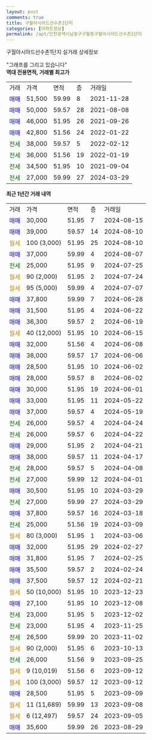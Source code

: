 ```yaml
---
layout: post
comments: true
title: 구월아시아드선수촌1단지
categories: [아파트정보]
permalink: /apt/인천광역시남동구구월동구월아시아드선수촌1단지
---
```


구월아시아드선수촌1단지 실거래 상세정보

<script type="text/javascript">
  google.charts.load('current', {'packages':['line', 'corechart']});
  google.charts.setOnLoadCallback(drawChart);

  function drawChart() {
    var data = new google.visualization.DataTable();
    data.addColumn('date', '거래일');
    data.addColumn('number', "매매");
    data.addColumn('number', "전세");
    data.addColumn('number', "전매");

    data.addRows([[new Date(Date.parse("2024-08-15")), 30000, null, null], [new Date(Date.parse("2024-08-10")), 39000, null, null], [new Date(Date.parse("2024-08-10")), null, null, null], [new Date(Date.parse("2024-08-07")), 37000, null, null], [new Date(Date.parse("2024-07-25")), null, 25000, null], [new Date(Date.parse("2024-07-24")), null, null, null], [new Date(Date.parse("2024-07-07")), null, null, null], [new Date(Date.parse("2024-06-28")), 37800, null, null], [new Date(Date.parse("2024-06-22")), 31500, null, null], [new Date(Date.parse("2024-06-19")), 36300, null, null], [new Date(Date.parse("2024-06-15")), null, null, null], [new Date(Date.parse("2024-06-08")), 32000, null, null], [new Date(Date.parse("2024-06-06")), 38000, null, null], [new Date(Date.parse("2024-06-02")), 28500, null, null], [new Date(Date.parse("2024-06-02")), 28000, null, null], [new Date(Date.parse("2024-06-01")), 30000, null, null], [new Date(Date.parse("2024-05-22")), 33000, null, null], [new Date(Date.parse("2024-05-19")), 37000, null, null], [new Date(Date.parse("2024-04-24")), null, 26000, null], [new Date(Date.parse("2024-04-22")), null, 26000, null], [new Date(Date.parse("2024-04-21")), 29000, null, null], [new Date(Date.parse("2024-04-17")), 38000, null, null], [new Date(Date.parse("2024-04-08")), null, 28000, null], [new Date(Date.parse("2024-04-01")), null, 27000, null], [new Date(Date.parse("2024-03-29")), 30500, null, null], [new Date(Date.parse("2024-03-29")), null, 27000, null], [new Date(Date.parse("2024-03-18")), 37800, null, null], [new Date(Date.parse("2024-03-09")), null, 25000, null], [new Date(Date.parse("2024-03-06")), null, null, null], [new Date(Date.parse("2024-02-27")), 32000, null, null], [new Date(Date.parse("2024-02-25")), 31800, null, null], [new Date(Date.parse("2024-02-24")), 35500, null, null], [new Date(Date.parse("2024-02-21")), 37500, null, null], [new Date(Date.parse("2023-12-23")), null, null, null], [new Date(Date.parse("2023-12-08")), 27100, null, null], [new Date(Date.parse("2023-12-02")), null, 23000, null], [new Date(Date.parse("2023-11-25")), null, 23000, null], [new Date(Date.parse("2023-11-02")), null, 26500, null], [new Date(Date.parse("2023-10-13")), null, null, null], [new Date(Date.parse("2023-09-25")), null, 26000, null], [new Date(Date.parse("2023-09-12")), null, null, null], [new Date(Date.parse("2023-09-12")), null, null, null], [new Date(Date.parse("2023-09-09")), 28500, null, null], [new Date(Date.parse("2023-09-08")), null, null, null], [new Date(Date.parse("2023-09-05")), null, null, null], [new Date(Date.parse("2023-08-29")), 35600, null, null]]);

    var options = {
      hAxis: {
        format: 'yyyy/MM/dd'
      },    
      lineWidth: 0,
      pointsVisible: true,    
      title: '최근 1년간 유형별 실거래가 분포',
      legend: { position: 'bottom' }
    };

    var formatter = new google.visualization.NumberFormat({pattern:'###,###'} );
    formatter.format(data, 1);
    formatter.format(data, 2);
    
    setTimeout(function() {
        var chart = new google.visualization.LineChart(document.getElementById('columnchart_material'));
        chart.draw(data, (options));
        document.getElementById('loading').style.display = 'none';
    }, 200);
  }
</script>


<div id="loading" style="z-index:20; display: block; margin-left: 0px">"그래프를 그리고 있습니다"</div>
<div id="columnchart_material" style="width: 95%; margin-left: 0px; display: block"></div>
<!-- contents start -->
<b>역대 전용면적, 거래별 최고가</b>
<table class="sortable">
    <tr>
      <td>거래</td>
      <td>가격</td>
      <td>면적</td>
      <td>층</td>
      <td>거래일</td>
    </tr>
        <tr>
          <td><a style="color: blue">매매</a></td>
          <td>51,500</td>
          <td>59.99</td>
          <td>8</td>
          <td>2021-11-28</td>
        </tr>            <tr>
          <td><a style="color: blue">매매</a></td>
          <td>50,000</td>
          <td>59.57</td>
          <td>28</td>
          <td>2021-08-08</td>
        </tr>            <tr>
          <td><a style="color: blue">매매</a></td>
          <td>46,000</td>
          <td>51.95</td>
          <td>26</td>
          <td>2021-09-26</td>
        </tr>            <tr>
          <td><a style="color: blue">매매</a></td>
          <td>42,800</td>
          <td>51.56</td>
          <td>24</td>
          <td>2022-01-22</td>
        </tr>        
        <tr>
              <td><a style="color: darkgreen">전세</a></td>
              <td>38,000</td>
              <td>59.57</td>
              <td>5</td>
              <td>2022-02-12</td>
            </tr>            <tr>
              <td><a style="color: darkgreen">전세</a></td>
              <td>36,000</td>
              <td>51.56</td>
              <td>19</td>
              <td>2022-01-19</td>
            </tr>            <tr>
              <td><a style="color: darkgreen">전세</a></td>
              <td>34,500</td>
              <td>51.95</td>
              <td>10</td>
              <td>2021-09-04</td>
            </tr>            <tr>
              <td><a style="color: darkgreen">전세</a></td>
              <td>27,000</td>
              <td>59.99</td>
              <td>27</td>
              <td>2024-03-29</td>
            </tr>        
    
</table>

<b>최근 1년간 거래 내역</b>

<table class="sortable">
    <tr>
      <td>거래</td>
      <td>가격</td>
      <td>면적</td>
      <td>층</td>
      <td>거래일</td>
    </tr>
    <tr>
      <td><a style="color: blue">매매</a></td>
      <td>30,000</td>
      <td>51.95</td>
      <td>7</td>
      <td>2024-08-15</td>
    </tr>          <tr>
      <td><a style="color: blue">매매</a></td>
      <td>39,000</td>
      <td>59.57</td>
      <td>14</td>
      <td>2024-08-10</td>
    </tr>          <tr>
      <td><a style="color: darkgoldenrod">월세</a></td>
      <td>100 (3,000)</td>
      <td>51.95</td>
      <td>25</td>
      <td>2024-08-10</td>
    </tr>          <tr>
      <td><a style="color: blue">매매</a></td>
      <td>37,000</td>
      <td>59.99</td>
      <td>4</td>
      <td>2024-08-07</td>
    </tr>          <tr>
      <td><a style="color: darkgreen">전세</a></td>
      <td>25,000</td>
      <td>51.95</td>
      <td>9</td>
      <td>2024-07-25</td>
    </tr>          <tr>
      <td><a style="color: darkgoldenrod">월세</a></td>
      <td>90 (2,000)</td>
      <td>51.95</td>
      <td>2</td>
      <td>2024-07-24</td>
    </tr>          <tr>
      <td><a style="color: darkgoldenrod">월세</a></td>
      <td>95 (5,000)</td>
      <td>59.99</td>
      <td>4</td>
      <td>2024-07-07</td>
    </tr>          <tr>
      <td><a style="color: blue">매매</a></td>
      <td>37,800</td>
      <td>59.99</td>
      <td>7</td>
      <td>2024-06-28</td>
    </tr>          <tr>
      <td><a style="color: blue">매매</a></td>
      <td>31,500</td>
      <td>51.95</td>
      <td>4</td>
      <td>2024-06-22</td>
    </tr>          <tr>
      <td><a style="color: blue">매매</a></td>
      <td>36,300</td>
      <td>59.57</td>
      <td>2</td>
      <td>2024-06-19</td>
    </tr>          <tr>
      <td><a style="color: darkgoldenrod">월세</a></td>
      <td>40 (12,000)</td>
      <td>51.95</td>
      <td>10</td>
      <td>2024-06-15</td>
    </tr>          <tr>
      <td><a style="color: blue">매매</a></td>
      <td>32,000</td>
      <td>51.56</td>
      <td>4</td>
      <td>2024-06-08</td>
    </tr>          <tr>
      <td><a style="color: blue">매매</a></td>
      <td>38,000</td>
      <td>59.57</td>
      <td>17</td>
      <td>2024-06-06</td>
    </tr>          <tr>
      <td><a style="color: blue">매매</a></td>
      <td>28,500</td>
      <td>51.95</td>
      <td>10</td>
      <td>2024-06-02</td>
    </tr>          <tr>
      <td><a style="color: blue">매매</a></td>
      <td>28,000</td>
      <td>59.57</td>
      <td>8</td>
      <td>2024-06-02</td>
    </tr>          <tr>
      <td><a style="color: blue">매매</a></td>
      <td>30,000</td>
      <td>51.95</td>
      <td>19</td>
      <td>2024-06-01</td>
    </tr>          <tr>
      <td><a style="color: blue">매매</a></td>
      <td>33,000</td>
      <td>51.95</td>
      <td>11</td>
      <td>2024-05-22</td>
    </tr>          <tr>
      <td><a style="color: blue">매매</a></td>
      <td>37,000</td>
      <td>59.57</td>
      <td>4</td>
      <td>2024-05-19</td>
    </tr>          <tr>
      <td><a style="color: darkgreen">전세</a></td>
      <td>26,000</td>
      <td>59.57</td>
      <td>4</td>
      <td>2024-04-24</td>
    </tr>          <tr>
      <td><a style="color: darkgreen">전세</a></td>
      <td>26,000</td>
      <td>59.57</td>
      <td>6</td>
      <td>2024-04-22</td>
    </tr>          <tr>
      <td><a style="color: blue">매매</a></td>
      <td>29,000</td>
      <td>51.95</td>
      <td>2</td>
      <td>2024-04-21</td>
    </tr>          <tr>
      <td><a style="color: blue">매매</a></td>
      <td>38,000</td>
      <td>59.57</td>
      <td>11</td>
      <td>2024-04-17</td>
    </tr>          <tr>
      <td><a style="color: darkgreen">전세</a></td>
      <td>28,000</td>
      <td>59.57</td>
      <td>5</td>
      <td>2024-04-08</td>
    </tr>          <tr>
      <td><a style="color: darkgreen">전세</a></td>
      <td>27,000</td>
      <td>59.99</td>
      <td>12</td>
      <td>2024-04-01</td>
    </tr>          <tr>
      <td><a style="color: blue">매매</a></td>
      <td>30,500</td>
      <td>51.95</td>
      <td>10</td>
      <td>2024-03-29</td>
    </tr>          <tr>
      <td><a style="color: darkgreen">전세</a></td>
      <td>27,000</td>
      <td>59.99</td>
      <td>27</td>
      <td>2024-03-29</td>
    </tr>          <tr>
      <td><a style="color: blue">매매</a></td>
      <td>37,800</td>
      <td>59.57</td>
      <td>16</td>
      <td>2024-03-18</td>
    </tr>          <tr>
      <td><a style="color: darkgreen">전세</a></td>
      <td>25,000</td>
      <td>51.56</td>
      <td>19</td>
      <td>2024-03-09</td>
    </tr>          <tr>
      <td><a style="color: darkgoldenrod">월세</a></td>
      <td>80 (3,000)</td>
      <td>51.95</td>
      <td>1</td>
      <td>2024-03-06</td>
    </tr>          <tr>
      <td><a style="color: blue">매매</a></td>
      <td>32,000</td>
      <td>51.95</td>
      <td>29</td>
      <td>2024-02-27</td>
    </tr>          <tr>
      <td><a style="color: blue">매매</a></td>
      <td>31,800</td>
      <td>51.95</td>
      <td>7</td>
      <td>2024-02-25</td>
    </tr>          <tr>
      <td><a style="color: blue">매매</a></td>
      <td>35,500</td>
      <td>59.57</td>
      <td>2</td>
      <td>2024-02-24</td>
    </tr>          <tr>
      <td><a style="color: blue">매매</a></td>
      <td>37,500</td>
      <td>59.57</td>
      <td>12</td>
      <td>2024-02-21</td>
    </tr>          <tr>
      <td><a style="color: darkgoldenrod">월세</a></td>
      <td>50 (10,000)</td>
      <td>51.95</td>
      <td>10</td>
      <td>2023-12-23</td>
    </tr>          <tr>
      <td><a style="color: blue">매매</a></td>
      <td>27,100</td>
      <td>51.95</td>
      <td>10</td>
      <td>2023-12-08</td>
    </tr>          <tr>
      <td><a style="color: darkgreen">전세</a></td>
      <td>23,000</td>
      <td>51.95</td>
      <td>5</td>
      <td>2023-12-02</td>
    </tr>          <tr>
      <td><a style="color: darkgreen">전세</a></td>
      <td>23,000</td>
      <td>51.95</td>
      <td>4</td>
      <td>2023-11-25</td>
    </tr>          <tr>
      <td><a style="color: darkgreen">전세</a></td>
      <td>26,500</td>
      <td>59.99</td>
      <td>20</td>
      <td>2023-11-02</td>
    </tr>          <tr>
      <td><a style="color: darkgoldenrod">월세</a></td>
      <td>90 (2,000)</td>
      <td>51.95</td>
      <td>6</td>
      <td>2023-10-13</td>
    </tr>          <tr>
      <td><a style="color: darkgreen">전세</a></td>
      <td>26,000</td>
      <td>51.56</td>
      <td>9</td>
      <td>2023-09-25</td>
    </tr>          <tr>
      <td><a style="color: darkgoldenrod">월세</a></td>
      <td>9 (10,019)</td>
      <td>51.56</td>
      <td>6</td>
      <td>2023-09-12</td>
    </tr>          <tr>
      <td><a style="color: darkgoldenrod">월세</a></td>
      <td>100 (3,000)</td>
      <td>59.57</td>
      <td>12</td>
      <td>2023-09-12</td>
    </tr>          <tr>
      <td><a style="color: blue">매매</a></td>
      <td>28,500</td>
      <td>51.95</td>
      <td>5</td>
      <td>2023-09-09</td>
    </tr>          <tr>
      <td><a style="color: darkgoldenrod">월세</a></td>
      <td>11 (11,689)</td>
      <td>59.99</td>
      <td>13</td>
      <td>2023-09-08</td>
    </tr>          <tr>
      <td><a style="color: darkgoldenrod">월세</a></td>
      <td>6 (12,497)</td>
      <td>59.57</td>
      <td>24</td>
      <td>2023-09-05</td>
    </tr>          <tr>
      <td><a style="color: blue">매매</a></td>
      <td>35,600</td>
      <td>59.99</td>
      <td>26</td>
      <td>2023-08-29</td>
    </tr>      </table>
<!-- contents end -->    

